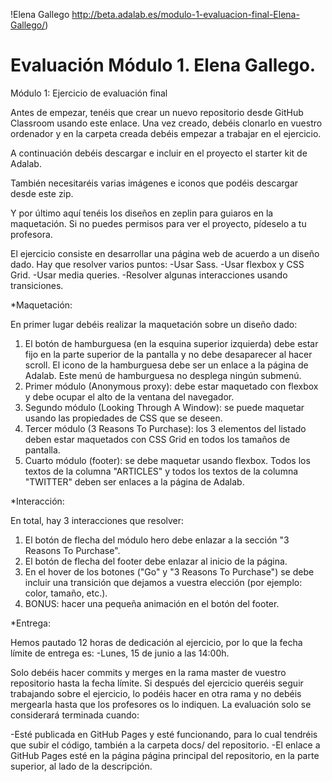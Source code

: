 !Elena Gallego http://beta.adalab.es/modulo-1-evaluacion-final-Elena-Gallego/)

# Evaluación Módulo 1. Elena Gallego. 

Módulo 1: Ejercicio de evaluación final

Antes de empezar, tenéis que crear un nuevo repositorio desde GitHub Classroom usando este enlace.
Una vez creado, debéis clonarlo en vuestro ordenador y en la carpeta creada debéis empezar a trabajar
en el ejercicio.

A continuación debéis descargar e incluir en el proyecto el starter kit de Adalab.

También necesitaréis varias imágenes e iconos que podéis descargar desde este zip.

Y por último aquí tenéis los diseños en zeplin para guiaros en la maquetación. Si no puedes permisos
para ver el proyecto, pídeselo a tu profesora.

El ejercicio consiste en desarrollar una página web de acuerdo a un diseño dado. Hay que resolver varios
puntos:
-Usar Sass.
-Usar flexbox y CSS Grid.
-Usar media queries.
-Resolver algunas interacciones usando transiciones.

*Maquetación:

En primer lugar debéis realizar la maquetación sobre un diseño dado:
1. El botón de hamburguesa (en la esquina superior izquierda) debe estar fijo en la parte superior de la
pantalla y no debe desaparecer al hacer scroll. El icono de la hamburguesa debe ser un enlace a la
página de Adalab. Este menú de hamburguesa no desplega ningún submenú.
2. Primer módulo (Anonymous proxy): debe estar maquetado con flexbox y debe ocupar el alto de la
ventana del navegador.
3. Segundo módulo (Looking Through A Window): se puede maquetar usando las propiedades de CSS
que se deseen.
4. Tercer módulo (3 Reasons To Purchase): los 3 elementos del listado deben estar maquetados con CSS
Grid en todos los tamaños de pantalla.
5. Cuarto módulo (footer): se debe maquetar usando flexbox. Todos los textos de la columna "ARTICLES" y
todos los textos de la columna "TWITTER" deben ser enlaces a la página de Adalab.

*Interacción:

En total, hay 3 interacciones que resolver:
1. El botón de flecha del módulo hero debe enlazar a la sección "3 Reasons To Purchase".
2. El botón de flecha del footer debe enlazar al inicio de la página.
3. En el hover de los botones ("Go" y "3 Reasons To Purchase") se debe incluir una transición que dejamos
a vuestra elección (por ejemplo: color, tamaño, etc.).
4. BONUS: hacer una pequeña animación en el botón del footer.

*Entrega:

Hemos pautado 12 horas de dedicación al ejercicio, por lo que la fecha límite de entrega es:
-Lunes, 15 de junio a las 14:00h.

Solo debéis hacer commits y merges en la rama master de vuestro repositorio hasta la fecha límite. Si después
del ejercicio queréis seguir trabajando sobre el ejercicio, lo podéis hacer en otra rama y no debéis mergearla
hasta que los profesores os lo indiquen.
La evaluación solo se considerará terminada cuando:

-Esté publicada en GitHub Pages y esté funcionando, para lo cual tendréis que subir el código, también
a la carpeta docs/ del repositorio.
-El enlace a GitHub Pages esté en la página página principal del repositorio, en la parte superior, al lado
de la descripción.